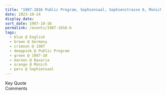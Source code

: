 ```yaml
---
title: "1987-1016 Public Program, Sophiensaal, Sophienstrasse 6, Münich, Bavaria, Germany"
date: 2023-10-24
display_date: 
sort_date: 1987-10-16
permalink: /events/1987-1016-b
tags:
  - blue @ English
  - brown @ Germany
  - crimson @ 1987
  - deeppink @ Public Program
  - green @ 1987-10
  - maroon @ Bavaria
  - orange @ Münich
  - peru @ Sophiensaal
---
```


<wave-list>
  <list-title color="green" width="75">Key Quote</list-title>
  <list-item color="BlanchedAlmond"  width="200"></list-item>
  <list-item color="Lavender"></list-item>
  <list-item color="BlanchedAlmond"></list-item>
</wave-list>

<br>

<wave-list>
  <list-title color="green" width="75">Comments</list-title>
  <list-item color="BlanchedAlmond"  width="200"></list-item>
  <list-item color="Lavender"></list-item>
  <list-item color="BlanchedAlmond"></list-item>
</wave-list>